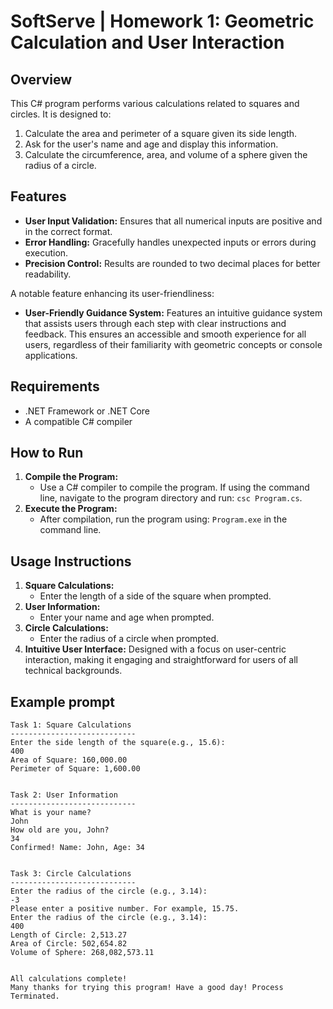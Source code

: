 # SoftServe | Homework 1: Geometric Calculation and User Interaction

## Overview
This C# program performs various calculations related to squares and circles. It is designed to:
1. Calculate the area and perimeter of a square given its side length.
2. Ask for the user's name and age and display this information.
3. Calculate the circumference, area, and volume of a sphere given the radius of a circle.

## Features
- **User Input Validation:** Ensures that all numerical inputs are positive and in the correct format.
- **Error Handling:** Gracefully handles unexpected inputs or errors during execution.
- **Precision Control:** Results are rounded to two decimal places for better readability.

A notable feature enhancing its user-friendliness:

- **User-Friendly Guidance System:** Features an intuitive guidance system that assists users through each step with clear instructions and feedback. This ensures an accessible and smooth experience for all users, regardless of their familiarity with geometric concepts or console applications.

## Requirements
- .NET Framework or .NET Core
- A compatible C# compiler

## How to Run
1. **Compile the Program:**
   - Use a C# compiler to compile the program. If using the command line, navigate to the program directory and run: `csc Program.cs`.
2. **Execute the Program:**
   - After compilation, run the program using: `Program.exe` in the command line.

## Usage Instructions
1. **Square Calculations:**
   - Enter the length of a side of the square when prompted.
2. **User Information:**
   - Enter your name and age when prompted. 
3. **Circle Calculations:**
   - Enter the radius of a circle when prompted.
4. **Intuitive User Interface:** 
    Designed with a focus on user-centric interaction, making it engaging and straightforward for users of all technical backgrounds.


## Example prompt
```
Task 1: Square Calculations
----------------------------
Enter the side length of the square(e.g., 15.6):
400
Area of Square: 160,000.00
Perimeter of Square: 1,600.00


Task 2: User Information
----------------------------
What is your name?
John
How old are you, John?
34
Confirmed! Name: John, Age: 34


Task 3: Circle Calculations
----------------------------
Enter the radius of the circle (e.g., 3.14):
-3
Please enter a positive number. For example, 15.75.
Enter the radius of the circle (e.g., 3.14):
400
Length of Circle: 2,513.27
Area of Circle: 502,654.82
Volume of Sphere: 268,082,573.11


All calculations complete!
Many thanks for trying this program! Have a good day! Process Terminated.
```
